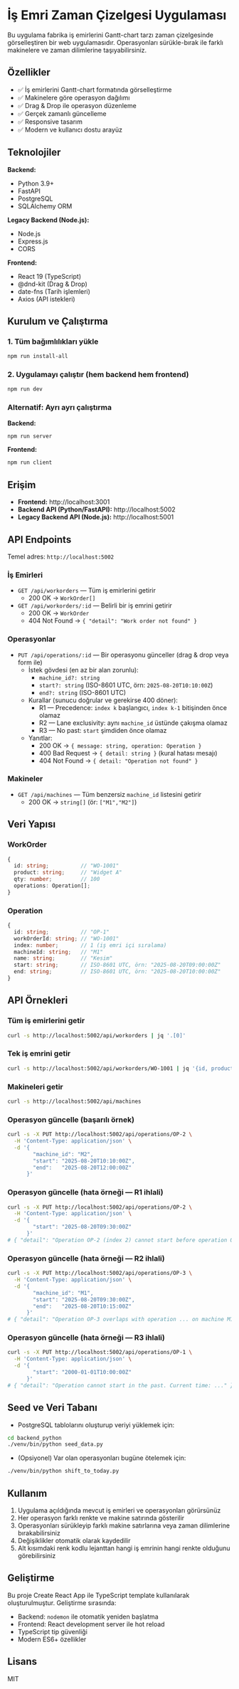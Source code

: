 # İş Emri Zaman Çizelgesi Uygulaması

Bu uygulama fabrika iş emirlerini Gantt-chart tarzı zaman çizelgesinde görselleştiren bir web uygulamasıdır. Operasyonları sürükle-bırak ile farklı makinelere ve zaman dilimlerine taşıyabilirsiniz.

## Özellikler

- ✅ İş emirlerini Gantt-chart formatında görselleştirme
- ✅ Makinelere göre operasyon dağılımı
- ✅ Drag & Drop ile operasyon düzenleme
- ✅ Gerçek zamanlı güncelleme
- ✅ Responsive tasarım
- ✅ Modern ve kullanıcı dostu arayüz

## Teknolojiler

**Backend:**
- Python 3.9+
- FastAPI
- PostgreSQL
- SQLAlchemy ORM

**Legacy Backend (Node.js):**
- Node.js
- Express.js
- CORS

**Frontend:**
- React 19 (TypeScript)
- @dnd-kit (Drag & Drop)
- date-fns (Tarih işlemleri)
- Axios (API istekleri)

## Kurulum ve Çalıştırma

### 1. Tüm bağımlılıkları yükle
```bash
npm run install-all
```

### 2. Uygulamayı çalıştır (hem backend hem frontend)
```bash
npm run dev
```

### Alternatif: Ayrı ayrı çalıştırma

**Backend:**
```bash
npm run server
```

**Frontend:**
```bash
npm run client
```

## Erişim

- **Frontend:** http://localhost:3001
- **Backend API (Python/FastAPI):** http://localhost:5002
- **Legacy Backend API (Node.js):** http://localhost:5001

## API Endpoints

Temel adres: `http://localhost:5002`

### İş Emirleri
- `GET /api/workorders` — Tüm iş emirlerini getirir
  - 200 OK → `WorkOrder[]`
- `GET /api/workorders/:id` — Belirli bir iş emrini getirir
  - 200 OK → `WorkOrder`
  - 404 Not Found → `{ "detail": "Work order not found" }`

### Operasyonlar
- `PUT /api/operations/:id` — Bir operasyonu günceller (drag & drop veya form ile)
  - İstek gövdesi (en az bir alan zorunlu):
    - `machine_id?: string`
    - `start?: string` (ISO-8601 UTC, örn: `2025-08-20T10:10:00Z`)
    - `end?: string` (ISO-8601 UTC)
  - Kurallar (sunucu doğrular ve gerekirse 400 döner):
    - R1 — Precedence: `index k` başlangıcı, `index k-1` bitişinden önce olamaz
    - R2 — Lane exclusivity: aynı `machine_id` üstünde çakışma olamaz
    - R3 — No past: `start` şimdiden önce olamaz
  - Yanıtlar:
    - 200 OK → `{ message: string, operation: Operation }`
    - 400 Bad Request → `{ detail: string }` (kural hatası mesajı)
    - 404 Not Found → `{ detail: "Operation not found" }`

### Makineler
- `GET /api/machines` — Tüm benzersiz `machine_id` listesini getirir
  - 200 OK → `string[]` (ör: `["M1","M2"]`)

## Veri Yapısı

### WorkOrder
```typescript
{
  id: string;          // "WO-1001"
  product: string;     // "Widget A"
  qty: number;         // 100
  operations: Operation[];
}
```

### Operation
```typescript
{
  id: string;          // "OP-1"
  workOrderId: string; // "WO-1001"
  index: number;       // 1 (iş emri içi sıralama)
  machineId: string;   // "M1"
  name: string;        // "Kesim"
  start: string;       // ISO-8601 UTC, örn: "2025-08-20T09:00:00Z"
  end: string;         // ISO-8601 UTC, örn: "2025-08-20T10:00:00Z"
}
```

## API Örnekleri

### Tüm iş emirlerini getir
```bash
curl -s http://localhost:5002/api/workorders | jq '.[0]'
```

### Tek iş emrini getir
```bash
curl -s http://localhost:5002/api/workorders/WO-1001 | jq '{id, product, ops: (.operations|length)}'
```

### Makineleri getir
```bash
curl -s http://localhost:5002/api/machines
```

### Operasyon güncelle (başarılı örnek)
```bash
curl -s -X PUT http://localhost:5002/api/operations/OP-2 \
  -H 'Content-Type: application/json' \
  -d '{
        "machine_id": "M2",
        "start": "2025-08-20T10:10:00Z",
        "end":   "2025-08-20T12:00:00Z"
      }'
```

### Operasyon güncelle (hata örneği — R1 ihlali)
```bash
curl -s -X PUT http://localhost:5002/api/operations/OP-2 \
  -H 'Content-Type: application/json' \
  -d '{
        "start": "2025-08-20T09:30:00Z"
      }'
# { "detail": "Operation OP-2 (index 2) cannot start before operation OP-1 (index 1) ends at 2025-08-20T10:00:00Z" }
```

### Operasyon güncelle (hata örneği — R2 ihlali)
```bash
curl -s -X PUT http://localhost:5002/api/operations/OP-3 \
  -H 'Content-Type: application/json' \
  -d '{
        "machine_id": "M1",
        "start": "2025-08-20T09:30:00Z",
        "end":   "2025-08-20T10:15:00Z"
      }'
# { "detail": "Operation OP-3 overlaps with operation ... on machine M1 ..." }
```

### Operasyon güncelle (hata örneği — R3 ihlali)
```bash
curl -s -X PUT http://localhost:5002/api/operations/OP-1 \
  -H 'Content-Type: application/json' \
  -d '{
        "start": "2000-01-01T10:00:00Z"
      }'
# { "detail": "Operation cannot start in the past. Current time: ..." }
```

## Seed ve Veri Tabanı

- PostgreSQL tablolarını oluşturup veriyi yüklemek için:
```bash
cd backend_python
./venv/bin/python seed_data.py
```
- (Opsiyonel) Var olan operasyonları bugüne ötelemek için:
```bash
./venv/bin/python shift_to_today.py
```

## Kullanım

1. Uygulama açıldığında mevcut iş emirleri ve operasyonları görürsünüz
2. Her operasyon farklı renkte ve makine satırında gösterilir
3. Operasyonları sürükleyip farklı makine satırlarına veya zaman dilimlerine bırakabilirsiniz
4. Değişiklikler otomatik olarak kaydedilir
5. Alt kısımdaki renk kodlu lejanttan hangi iş emrinin hangi renkte olduğunu görebilirsiniz

## Geliştirme

Bu proje Create React App ile TypeScript template kullanılarak oluşturulmuştur. Geliştirme sırasında:

- Backend: `nodemon` ile otomatik yeniden başlatma
- Frontend: React development server ile hot reload
- TypeScript tip güvenliği
- Modern ES6+ özellikler

## Lisans

MIT
